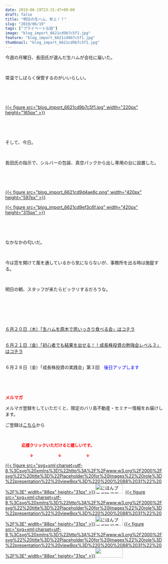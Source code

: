 ```yaml
---
date: 2019-06-19T23:31:47+09:00
draft: false
title: "明日の生ハム、参上！？"
slug: "2019/06/19"
tags: ["プライベートな話"]
image: "blog_import_6621cd9b7c5f1.jpg"
feature: "blog_import_6621cd9b7c5f1.jpg"
thumbnail: "blog_import_6621cd9b7c5f1.jpg"
---
```

<p>今週の月曜日、長田氏が選んだ生ハムが会社に届いた。</p><p> </p><p>常温でしばらく保管するのがいいらしい。</p><p> </p><p> </p><p><a href="blog_import_6621cd9b7c5f1.jpg">{{< figure src="blog_import_6621cd9b7c5f1.jpg" width="220px" height="165px" >}}</a></p><p> </p><p> </p><p>そして、今日。</p><p> </p><p>長田氏の指示で、シルバーの包装、真空パックから出し専用の台に設置した。</p><p> </p><p> </p><p><a href="blog_import_6621cd9d4ae6c.png">{{< figure src="blog_import_6621cd9d4ae6c.png" width="420px" height="597px" >}}</a></p><p><a href="blog_import_6621cd9ef3c6f.jpg">{{< figure src="blog_import_6621cd9ef3c6f.jpg" width="420px" height="315px" >}}</a></p><p> </p><p> </p><p>なかなかの匂いだ。</p><p> </p><p>今は窓を開けて風を通しているから気にならないが、事務所を出る時は施錠する。</p><p> </p><p>明日の朝、スタッフが来たらビックリするだろうな。</p><p> </p><p> </p><p> </p><p><a href="https://ameblo.jp/baliclub/entry-12479750819.html" target="_blank">６月２０日（木）「生ハムを原木で思いっきり食べる会」はコチラ</a></p><p><br/><a href="https://ameblo.jp/baliclub/entry-12475001561.html" target="_blank">６月２１日（金）「初心者でも結果を出せる！！成長株投資の勉強会レベル３」はコチラ</a></p><p><br/>６月２８日（金）「成長株投資の実践会」第３回　<span style="color: rgb(0, 0, 255);">後日アップします</span></p><p> </p><p> </p><p><span style="font-weight: bold;"><span style="color: rgb(255, 0, 0);">メルマガ</span></span></p><p>メルマガ登録をしていただくと、限定のバリ島不動産・セミナー情報をお届けします。</p><p>ご登録は<a href="f9eeVI" target="_blank">こちら</a>から</p><p style="text-align: center;"> </p><p><font color="#ff0000" size="2"><strong>　　　　応援クリックいただけると嬉しいです。</strong></font></p><p><font color="#ff0000" size="2"><strong>　　　　　　↓　　　　　　↓　　　　　　↓</strong></font></p><p><a href="ranking.html?p_cid=01260127" id="&amp;blogmura_banner">{{< figure src="svg+xml;charset=utf-8,%3Csvg%20xmlns%3D%22http%3A%2F%2Fwww.w3.org%2F2000%2Fsvg%22%20title%3D%22Placeholder%20for%20Images%22%20role%3D%22presentation%22%20viewBox%3D%220%200%2088%2031%22%20%2F%3E" width="88px" height="31px" >}}<noscript><img alt="にほんブログ村 海外生活ブログ バリ島情報へ" border="0" height="31" src="//overseas.blogmura.com/bali/img/bali88_31.gif" width="88"></noscript></a>  <a href="ranking.html?p_cid=01260127" id="&amp;blogmura_banner">{{< figure src="svg+xml;charset=utf-8,%3Csvg%20xmlns%3D%22http%3A%2F%2Fwww.w3.org%2F2000%2Fsvg%22%20title%3D%22Placeholder%20for%20Images%22%20role%3D%22presentation%22%20viewBox%3D%220%200%2088%2031%22%20%2F%3E" width="88px" height="31px" >}}<noscript><img alt="にほんブログ村 投資ブログ 不動産投資へ" border="0" height="31" src="//investment.blogmura.com/hudousantoushi/img/hudousantoushi88_31.gif" width="88"></noscript></a> <a href="link.php?1804582" title="人気ブログランキングへ">{{< figure src="svg+xml;charset=utf-8,%3Csvg%20xmlns%3D%22http%3A%2F%2Fwww.w3.org%2F2000%2Fsvg%22%20title%3D%22Placeholder%20for%20Images%22%20role%3D%22presentation%22%20viewBox%3D%220%200%2088%2031%22%20%2F%3E" width="88px" height="31px" >}}<noscript><img border="0" height="31" src="https://blog.with2.net/img/banner/banner_22.gif" width="88"></noscript></a></p>

